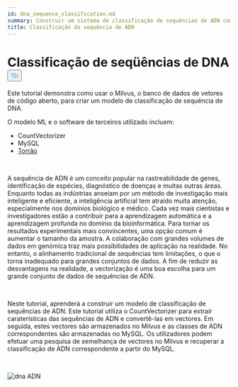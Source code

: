 ```yaml
---
id: dna_sequence_classification.md
summary: Construir um sistema de classificação de sequências de ADN com Milvus.
title: Classificação da sequência de ADN
---
```

<h1 id="DNA-Sequence-Classification" class="common-anchor-header">Classificação de seqüências de DNA<button data-href="#DNA-Sequence-Classification" class="anchor-icon" translate="no">
      <svg translate="no"
        aria-hidden="true"
        focusable="false"
        height="20"
        version="1.1"
        viewBox="0 0 16 16"
        width="16"
      >
        <path
          fill="#0092E4"
          fill-rule="evenodd"
          d="M4 9h1v1H4c-1.5 0-3-1.69-3-3.5S2.55 3 4 3h4c1.45 0 3 1.69 3 3.5 0 1.41-.91 2.72-2 3.25V8.59c.58-.45 1-1.27 1-2.09C10 5.22 8.98 4 8 4H4c-.98 0-2 1.22-2 2.5S3 9 4 9zm9-3h-1v1h1c1 0 2 1.22 2 2.5S13.98 12 13 12H9c-.98 0-2-1.22-2-2.5 0-.83.42-1.64 1-2.09V6.25c-1.09.53-2 1.84-2 3.25C6 11.31 7.55 13 9 13h4c1.45 0 3-1.69 3-3.5S14.5 6 13 6z"
        ></path>
      </svg>
    </button></h1><p>Este tutorial demonstra como usar o Milvus, o banco de dados de vetores de código aberto, para criar um modelo de classificação de sequência de DNA.</p>
<p>O modelo ML e o software de terceiros utilizado incluem:</p>
<ul>
<li>CountVectorizer</li>
<li>MySQL</li>
<li><a href="https://towhee.io/">Torrão</a></li>
</ul>
<p><br/></p>
<p>A sequência de ADN é um conceito popular na rastreabilidade de genes, identificação de espécies, diagnóstico de doenças e muitas outras áreas. Enquanto todas as indústrias anseiam por um método de investigação mais inteligente e eficiente, a inteligência artificial tem atraído muita atenção, especialmente nos domínios biológico e médico. Cada vez mais cientistas e investigadores estão a contribuir para a aprendizagem automática e a aprendizagem profunda no domínio da bioinformática. Para tornar os resultados experimentais mais convincentes, uma opção comum é aumentar o tamanho da amostra. A colaboração com grandes volumes de dados em genómica traz mais possibilidades de aplicação na realidade. No entanto, o alinhamento tradicional de sequências tem limitações, o que o torna inadequado para grandes conjuntos de dados. A fim de reduzir as desvantagens na realidade, a vectorização é uma boa escolha para um grande conjunto de dados de sequências de ADN.</p>
<p><br/></p>
<p>Neste tutorial, aprenderá a construir um modelo de classificação de sequências de ADN. Este tutorial utiliza o CountVectorizer para extrair caraterísticas das sequências de ADN e convertê-las em vectores. Em seguida, estes vectores são armazenados no Milvus e as classes de ADN correspondentes são armazenadas no MySQL. Os utilizadores podem efetuar uma pesquisa de semelhança de vectores no Milvus e recuperar a classificação de ADN correspondente a partir do MySQL.</p>
<p><br/></p>
<p>
  
   <span class="img-wrapper"> <img translate="no" src="/docs/v2.4.x/assets/dna.png" alt="dna" class="doc-image" id="dna" />
   </span> <span class="img-wrapper"> <span>ADN</span> </span></p>
